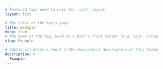```yaml
---
# Featured tags need to have the `list` layout.
layout: list

# The title of the tag's page.
title: Example
menu: true
# The name of the tag, used in a post's front matter (e.g. tags: [<slug>]).
slug: Example

# (Optional) Write a short (~150 characters) description of this featured tag.
description: >
  Example
---
```

